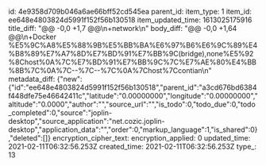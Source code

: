 id: 4e9358d709b046a6ae66bff52cd545ea
parent_id: 
item_type: 1
item_id: ee648e4803824d5991f152f56b130518
item_updated_time: 1613025175916
title_diff: "@@ -0,0 +1,7 @@\\n+network\\n"
body_diff: "@@ -0,0 +1,64 @@\\n+Docker %E5%9C%A8%E5%88%9B%E5%BB%BA%E6%97%B6%E6%9C%89%E4%B8%89%E7%A7%8D%E7%BD%91%E7%BB%9C(bridge),none%E5%92%8Chost%0A%7C%E7%BD%91%E7%BB%9C%7C%E7%AE%80%E4%BB%8B%7C%0A%7C--%7C--%7C%0A%7Chost%7Ccontian\\n"
metadata_diff: {"new":{"id":"ee648e4803824d5991f152f56b130518","parent_id":"a3cd676bd6384f448dfe75e46642411c","latitude":"0.00000000","longitude":"0.00000000","altitude":"0.0000","author":"","source_url":"","is_todo":0,"todo_due":0,"todo_completed":0,"source":"joplin-desktop","source_application":"net.cozic.joplin-desktop","application_data":"","order":0,"markup_language":1,"is_shared":0},"deleted":[]}
encryption_cipher_text: 
encryption_applied: 0
updated_time: 2021-02-11T06:32:56.253Z
created_time: 2021-02-11T06:32:56.253Z
type_: 13
